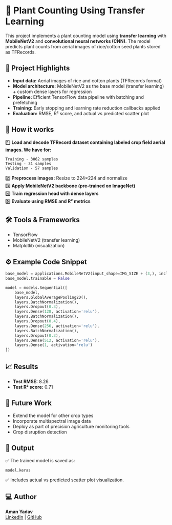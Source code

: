 
# 🌱 Plant Counting Using Transfer Learning

This project implements a plant counting model using **transfer learning** with **MobileNetV2** and **convolutional neural networks (CNN)**. The model predicts plant counts from aerial images of rice/cotton seed plants stored as TFRecords.

## 📌 Project Highlights
- **Input data:** Aerial images of rice and cotton plants (TFRecords format)
- **Model architecture:** MobileNetV2 as the base model (transfer learning) + custom dense layers for regression
- **Pipeline:** Efficient TensorFlow data pipeline with batching and prefetching
- **Training:** Early stopping and learning rate reduction callbacks applied
- **Evaluation:** RMSE, R² score, and actual vs predicted scatter plot

## 🚀 How it works
1️⃣ **Load and decode TFRecord dataset containing labeled crop field aerial images. We have for:** 

    Training - 3062 samples
    Testing - 31 samples
    Validation - 57 samples
    
2️⃣ **Preprocess images:** Resize to 224×224 and normalize  
3️⃣ **Apply MobileNetV2 backbone (pre-trained on ImageNet)**  
4️⃣ **Train regression head with dense layers**  
5️⃣ **Evaluate using RMSE and R² metrics**  

## 🛠 Tools & Frameworks
- TensorFlow
- MobileNetV2 (transfer learning)
- Matplotlib (visualization)

## ⚙ Example Code Snippet
```python
base_model = applications.MobileNetV2(input_shape=IMG_SIZE + (3,), include_top=False, weights='imagenet')
base_model.trainable = False

model = models.Sequential([
    base_model,
    layers.GlobalAveragePooling2D(),
    layers.BatchNormalization(),
    layers.Dropout(0.3),
    layers.Dense(128, activation='relu'),
    layers.BatchNormalization(),
    layers.Dropout(0.4),
    layers.Dense(256, activation='relu'),
    layers.BatchNormalization(),
    layers.Dropout(0.3),
    layers.Dense(512, activation='relu'),
    layers.Dense(1, activation='relu')
])

```

## 📈 Results
- **Test RMSE:** 8.26
- **Test R² score:** 0.71    

## 🌾 Future Work
- Extend the model for other crop types
- Incorporate multispectral image data
- Deploy as part of precision agriculture monitoring tools
- Crop disruption detection

## 📂 Output
✅ The trained model is saved as:
```
model.keras
```
✅ Includes actual vs predicted scatter plot visualization.

## 💻 Author
**Aman Yadav**  
[LinkedIn](https://www.linkedin.com/in/aman-yadav-py/) | [GitHub](https://github.com/Aman-Yadav-PY)
